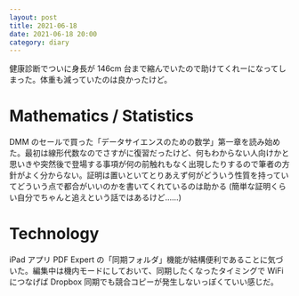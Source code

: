 ```yaml
---
layout: post
title: 2021-06-18
date: 2021-06-18 20:00
category: diary
---
```


健康診断でついに身長が 146cm 台まで縮んでいたので助けてくれーになってしまった。体重も減っていたのは良かったけど。

# Mathematics / Statistics
DMM のセールで買った「データサイエンスのための数学」第一章を読み始めた。最初は線形代数なのでさすがに復習だったけど、何もわからない人向けかと思いきや突然後で登場する事項が何の前触れもなく出現したりするので筆者の方針がよく分からない。証明は置いといてとりあえず何がどういう性質を持っていてどういう点で都合がいいのかを書いてくれているのは助かる (簡単な証明くらい自分でちゃんと追えという話ではあるけど……)

# Technology
iPad アプリ PDF Expert の「同期フォルダ」機能が結構便利であることに気づいた。編集中は機内モードにしておいて、同期したくなったタイミングで WiFi につなげば Dropbox 同期でも競合コピーが発生しないっぽくていい感じだ。